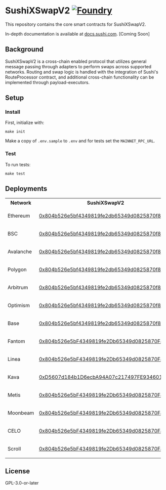 # SushiXSwapV2 [![Foundry][foundry-badge]][foundry]

[foundry]: https://getfoundry.sh
[foundry-badge]: https://img.shields.io/badge/Built%20with-Foundry-FFDB1C.svg

This repository contains the core smart contracts for SushiXSwapV2.

In-depth documentation is available at [docs.sushi.com](https://docs.sushi.com). [Coming Soon]

## Background

SushiXSwapV2 is a cross-chain enabled protocol that utilizes general message passing through adapters to perform swaps across supported networks. Routing and swap logic is handled with the integration of Sushi's RouteProcessor contract, and additional cross-chain functionality can be implemented through payload-executors.

## Setup

### Install

First, initialize with:

```shell
make init
```

Make a copy of `.env.sample` to `.env` and for tests set the `MAINNET_RPC_URL`.

### Test

To run tests:

```shell
make test
```

## Deployments

<table>
<tr>
<th>Network</th>
<th>SushiXSwapV2</th>
<th>StargateAdapter</th>
<th>SquidAdapter</th>
</tr>
<tr>
<td>Ethereum</td>
<td>

[0x804b526e5bf4349819fe2db65349d0825870f8ee](https://etherscan.io/address/0x804b526e5bf4349819fe2db65349d0825870f8ee)
</td><td>

[0xbF3B71decBCEFABB3210B9D8f18eC22e0556f5F0](https://etherscan.io/address/0xbF3B71decBCEFABB3210B9D8f18eC22e0556f5F0)
</td><td>

[0xFF51a7C624Eb866917102707F3dA8bFb99Db8692](https://etherscan.io/address/0xFF51a7C624Eb866917102707F3dA8bFb99Db8692)
</td></tr>
<tr>
<td>BSC</td>
<td>

[0x804b526e5bf4349819fe2db65349d0825870f8ee](https://bscscan.com/address/0x804b526e5bf4349819fe2db65349d0825870f8ee)
</td><td>

[0x454714482cA38fBBcE7fC76D96Ba1CE2028A4fF6](https://bscscan.com/address/0x454714482cA38fBBcE7fC76D96Ba1CE2028A4fF6)
</td><td>

[0xbF3B71decBCEFABB3210B9D8f18eC22e0556f5F0](https://bscscan.com/address/0xbF3B71decBCEFABB3210B9D8f18eC22e0556f5F0)
</td></tr>
<tr>
<td>Avalanche</td>
<td>

[0x804b526e5bf4349819fe2db65349d0825870f8ee](https://snowtrace.io/address/0x804b526e5bf4349819fe2db65349d0825870f8ee)
</td><td>

[0x454714482cA38fBBcE7fC76D96Ba1CE2028A4fF6](https://snowtrace.io/address/0x454714482cA38fBBcE7fC76D96Ba1CE2028A4fF6)
</td><td>

[0xbF3B71decBCEFABB3210B9D8f18eC22e0556f5F0](https://snowtrace.io/address/0xbF3B71decBCEFABB3210B9D8f18eC22e0556f5F0)
</td></tr>
<tr>
<td>Polygon</td>
<td>

[0x804b526e5bf4349819fe2db65349d0825870f8ee](https://polygonscan.com/address/0x804b526e5bf4349819fe2db65349d0825870f8ee)
</td><td>

[0xFF51a7C624Eb866917102707F3dA8bFb99Db8692](https://polygonscan.com/address/0xFF51a7C624Eb866917102707F3dA8bFb99Db8692)
</td><td>

[0x1B4eb3e90dA47ff898d2cda40B5750721886E850](https://polygonscan.com/address/0x1B4eb3e90dA47ff898d2cda40B5750721886E850)
</td></tr>
<tr>
<td>Arbitrum</td>
<td>

[0x804b526e5bf4349819fe2db65349d0825870f8ee](https://arbiscan.io/address/0x804b526e5bf4349819fe2db65349d0825870f8ee)
</td><td>

[0x2ABf469074dc0b54d793850807E6eb5Faf2625b1](https://arbiscan.io/address/0x2ABf469074dc0b54d793850807E6eb5Faf2625b1)
</td><td>

[0x454714482cA38fBBcE7fC76D96Ba1CE2028A4fF6](https://arbiscan.io/address/0x454714482cA38fBBcE7fC76D96Ba1CE2028A4fF6)
</td></tr>
<tr>
<td>Optimism</td>
<td>

[0x804b526e5bf4349819fe2db65349d0825870f8ee](https://optimistic.etherscan.io/address/0x804b526e5bf4349819fe2db65349d0825870f8ee)
</td><td>

[0x454714482cA38fBBcE7fC76D96Ba1CE2028A4fF6](https://optimistic.etherscan.io/address/0x454714482cA38fBBcE7fC76D96Ba1CE2028A4fF6)
</td><td>

[0xbF3B71decBCEFABB3210B9D8f18eC22e0556f5F0](https://optimistic.etherscan.io/address/0xbF3B71decBCEFABB3210B9D8f18eC22e0556f5F0)
</td></tr>
<tr>
<td>Base</td>
<td>

[0x804b526e5bf4349819fe2db65349d0825870f8ee](https://basescan.org/address/0x804b526e5bf4349819fe2db65349d0825870f8ee)
</td><td>

[0xbF3B71decBCEFABB3210B9D8f18eC22e0556f5F0](https://basescan.org/address/0xbF3B71decBCEFABB3210B9D8f18eC22e0556f5F0)
</td><td>

[0xFF51a7C624Eb866917102707F3dA8bFb99Db8692](https://basescan.org/address/0xFF51a7C624Eb866917102707F3dA8bFb99Db8692)
</td></tr>
<tr>
<td>Fantom</td>
<td>

[0x804b526e5bF4349819fe2Db65349d0825870F8Ee](https://ftmscan.com/address/0x804b526e5bf4349819fe2db65349d0825870f8ee)
</td><td>

[0x2ABf469074dc0b54d793850807E6eb5Faf2625b1](https://ftmscan.com/address/0x2ABf469074dc0b54d793850807E6eb5Faf2625b1)
</td><td>

[0x454714482cA38fBBcE7fC76D96Ba1CE2028A4fF6](https://ftmscan.com/address/0x454714482cA38fBBcE7fC76D96Ba1CE2028A4fF6)
</td></tr>
<tr>
<td>Linea</td>
<td>

[0x804b526e5bF4349819fe2Db65349d0825870F8Ee](https://lineascan.build/address/0x804b526e5bf4349819fe2db65349d0825870f8ee)
</td><td>

[0x454714482cA38fBBcE7fC76D96Ba1CE2028A4fF6](https://lineascan.build/address/0x454714482cA38fBBcE7fC76D96Ba1CE2028A4fF6)
</td><td>

[0xbF3B71decBCEFABB3210B9D8f18eC22e0556f5F0](https://lineascan.build/address/0xbF3B71decBCEFABB3210B9D8f18eC22e0556f5F0)
</td></tr>
<tr>
<td>Kava</td>
<td>

[0xD5607d184b1D6ecbA94A07c217497FE9346010D9](https://kavascan.com/address/0xD5607d184b1D6ecbA94A07c217497FE9346010D9)
</td><td>

[0xDf1cfEc0DCF05bf647FbfbE12ea550Baa102E195](https://kavascan.com/address/0xDf1cfEc0DCF05bf647FbfbE12ea550Baa102E195)
</td><td>

[0xEfb2b93B2a039A227459AAD0572a019Aba8eA69d](https://kavascan.com/address/0xEfb2b93B2a039A227459AAD0572a019Aba8eA69d)
</td></tr>
<tr>
<td>Metis</td>
<td>

[0x804b526e5bF4349819fe2Db65349d0825870F8Ee](https://andromeda-explorer.metis.io/address/0x804b526e5bF4349819fe2Db65349d0825870F8Ee)
</td><td>

[0xA62eC622DbA415Aa94110739B1f951B1202Cf322](https://andromeda-explorer.metis.io/address/0xA62eC622DbA415Aa94110739B1f951B1202Cf322)
</td><td>
</td></tr>
<tr>
<td>Moonbeam</td>
<td>

[0x804b526e5bF4349819fe2Db65349d0825870F8Ee](https://moonscan.io/address/0x804b526e5bf4349819fe2db65349d0825870f8ee)
</td><td>
</td><td>

[0x02a480a258361c9Bc3eaacBd6473364C67adCD3a](https://moonscan.io/address/0x02a480a258361c9Bc3eaacBd6473364C67adCD3a)
</td></tr>
<tr>
<td>CELO</td>
<td>

[0x804b526e5bF4349819fe2Db65349d0825870F8Ee](https://celoscan.io/address/0x804b526e5bF4349819fe2Db65349d0825870F8Ee)
</td><td>
</td><td>

[0x02a480a258361c9Bc3eaacBd6473364C67adCD3a](https://celoscan.io/address/0x02a480a258361c9Bc3eaacBd6473364C67adCD3a)
</td></tr>
<tr>
<td>Scroll</td>
<td>

[0x804b526e5bF4349819fe2Db65349d0825870F8Ee](https://scrollscan.com/address/0x804b526e5bF4349819fe2Db65349d0825870F8Ee)
</td><td>
</td><td>

[0x02a480a258361c9Bc3eaacBd6473364C67adCD3a](https://scrollscan.com/address/0x02a480a258361c9Bc3eaacBd6473364C67adCD3a)
</td></tr>
</table>


## License

GPL-3.0-or-later
